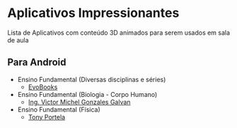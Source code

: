
# Aplicativos Impressionantes
Lista de Aplicativos com conteúdo 3D animados para serem usados em sala de aula

## Para Android 
- Ensino Fundamental (Diversas disciplinas e séries)
  - [EvoBooks](https://play.google.com/store/apps/dev?id=6901766349963548759)
- Ensino Fundamental (Biologia - Corpo Humano)
  - [Ing. Victor Michel Gonzales Galvan](https://play.google.com/store/apps/developer?id=Ing.+Victor+Michel+Gonzalez+Galvan)
- Ensino Fundamental (Física)
  - [Tony Portela](https://play.google.com/store/apps/developer?id=Tony+Portela)

